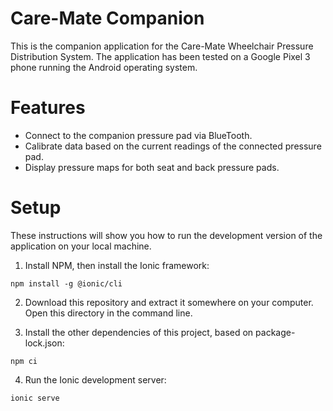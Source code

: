 # Care-Mate Companion

This is the companion application for the Care-Mate Wheelchair Pressure Distribution System.
The application has been tested on a Google Pixel 3 phone running the Android operating system.

# Features
- Connect to the companion pressure pad via BlueTooth.
- Calibrate data based on the current readings of the connected pressure pad. 
- Display pressure maps for both seat and back pressure pads.

# Setup
These instructions will show you how to run the development version of the application on your local machine.

1. Install NPM, then install the Ionic framework:

```
npm install -g @ionic/cli
```

2. Download this repository and extract it somewhere on your computer. 
Open this directory in the command line.

3. Install the other dependencies of this project, based on package-lock.json:
```
npm ci
``` 

4. Run the Ionic development server:
```
ionic serve
```
